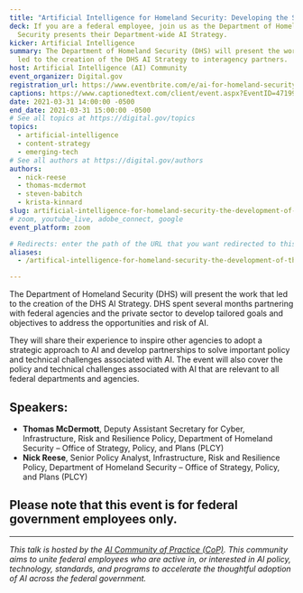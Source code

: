 ```yaml
---
title: "Artificial Intelligence for Homeland Security: Developing the Strategy"
deck: If you are a federal employee, join us as the Department of Homeland
  Security presents their Department-wide AI Strategy.
kicker: Artificial Intelligence
summary: The Department of Homeland Security (DHS) will present the work that
  led to the creation of the DHS AI Strategy to interagency partners.
host: Artificial Intelligence (AI) Community
event_organizer: Digital.gov
registration_url: https://www.eventbrite.com/e/ai-for-homeland-security-the-development-of-the-dhs-ai-strategy-tickets-143176196859
captions: https://www.captionedtext.com/client/event.aspx?EventID=4719938&CustomerID=321
date: 2021-03-31 14:00:00 -0500
end_date: 2021-03-31 15:00:00 -0500
# See all topics at https://digital.gov/topics
topics:
  - artificial-intelligence
  - content-strategy
  - emerging-tech
# See all authors at https://digital.gov/authors
authors:
  - nick-reese
  - thomas-mcdermot
  - steven-babitch
  - krista-kinnard
slug: artificial-intelligence-for-homeland-security-the-development-of-the-dhs-ai-strategy
# zoom, youtube_live, adobe_connect, google
event_platform: zoom

# Redirects: enter the path of the URL that you want redirected to this page
aliases:
  - /artifical-intelligence-for-homeland-security-the-development-of-the-dhs-ai-strategy/

---
```


The Department of Homeland Security (DHS) will present the work that led to the creation of the DHS AI Strategy. DHS spent several months partnering with federal agencies and the private sector to develop tailored goals and objectives to address the opportunities and risk of AI. 

They will share their experience to inspire other agencies to adopt a strategic approach to AI and develop partnerships to solve important policy and technical challenges associated with AI. The event will also cover the policy and technical challenges associated with AI that are relevant to all federal departments and agencies.

## Speakers:

* **Thomas McDermott**, Deputy Assistant Secretary for Cyber, Infrastructure, Risk and Resilience Policy, Department of Homeland Security – Office of Strategy, Policy, and Plans (PLCY)
* **Nick Reese**, Senior Policy Analyst, Infrastructure, Risk and Resilience Policy, Department of Homeland Security – Office of Strategy, Policy, and Plans (PLCY)

## Please note that this event is for federal government employees only.

- - -

*This talk is hosted by the [AI Community of Practice (CoP)](https://digital.gov/communities/artificial-intelligence/). This community aims to unite federal employees who are active in, or interested in AI policy, technology, standards, and programs to accelerate the thoughtful adoption of AI across the federal government.*
